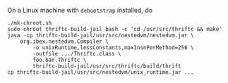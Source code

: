 On a Linux machine with `debootstrap` installed, do

    ./mk-chroot.sh
    sudo chroot thriftc-build-jail bash -c 'cd /usr/src/thriftc && make'
    java -cp thriftc-build-jail/usr/src/nestedvm/nestedvm.jar \
        org.ibex.nestedvm.Compiler \
            -o unixRuntime,lessConstants,maxInsnPerMethod=256 \
            -outfile .../Thriftc.class \
            foo.bar.Thriftc \
            thriftc-build-jail/usr/src/thriftc/build/thrift
    cp thriftc-build-jail/usr/src/nestedvm/unix_runtime.jar ...
